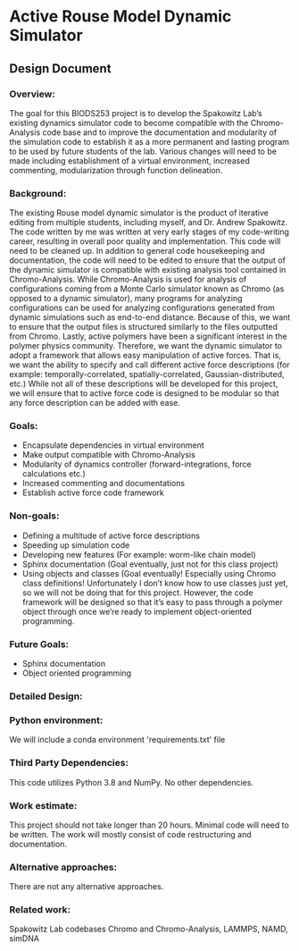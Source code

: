 # Active Rouse Model Dynamic Simulator
## Design Document

### Overview: 
The goal for this BIODS253 project is to develop the Spakowitz Lab’s existing dynamics simulator code to become compatible with the Chromo-Analysis code base
and to improve the documentation and modularity of the simulation code to establish it as a more permanent and lasting program to be used by future students of the 
lab.  Various changes will need to be made including establishment of a virtual environment, increased commenting, modularization through function delineation.  

### Background: 
The existing Rouse model dynamic simulator is the product of iterative editing from multiple students, including myself, and Dr. Andrew Spakowitz. The code written by me was written at very early stages of my code-writing career, resulting in overall poor quality and implementation. This code will need to be cleaned up. In addition to general code housekeeping and documentation, the code will need to be edited to ensure that the output of the dynamic simulator is compatible with existing analysis tool contained in Chromo-Analysis. While Chromo-Analysis is used for analysis of configurations coming from a Monte Carlo simulator known as Chromo (as opposed to a dynamic simulator), many programs for analyzing configurations can be used for analyzing configurations generated from dynamic simulations such as end-to-end distance. Because of this, we want to ensure that the output files is structured similarly to the files outputted from Chromo.
Lastly, active polymers have been a significant interest in the polymer physics community. Therefore, we want the dynamic simulator to adopt a framework that allows easy manipulation of active forces. That is, we want the ability to specify and call different active force descriptions (for example: temporally-correlated, spatially-correlated, Gaussian-distributed, etc.) While not all of these descriptions will be developed for this project, we will ensure that to active force code is designed to be modular so that any force description can be added with ease. 

### Goals:
*	Encapsulate dependencies in virtual environment
*	Make output compatible with Chromo-Analysis
*	Modularity of dynamics controller (forward-integrations, force calculations etc.)
*	Increased commenting and documentations
*	Establish active force code framework

### Non-goals:
*	Defining a multitude of active force descriptions
*	Speeding up simulation code
*	Developing new features (For example: worm-like chain model)
*	Sphinx documentation (Goal eventually, just not for this class project)
*	Using objects and classes (Goal eventually! Especially using Chromo class definitions! Unfortunately I don’t know how to use classes just yet, so we will not be doing that for this project. However, the code framework will be designed so that it’s easy to pass through a polymer object through once we’re ready to implement object-oriented programming.

### Future Goals:
*	Sphinx documentation
*	Object oriented programming

### Detailed Design:


### Python environment: 
We will include a conda environment 'requirements.txt' file

### Third Party Dependencies: 
This code utilizes Python 3.8 and NumPy. No other dependencies.

### Work estimate: 
This project should not take longer than 20 hours. Minimal code will need to be written. The work will mostly consist of code restructuring and documentation.

### Alternative approaches: 
There are not any alternative approaches. 

### Related work: 
Spakowitz Lab codebases Chromo and Chromo-Analysis, LAMMPS, NAMD, simDNA
